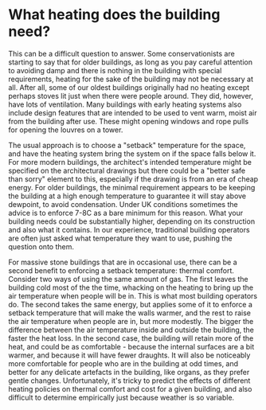 # What heating does the building need?

This can be a difficult question to answer.  Some conservationists are starting to say that for older buildings, as long as you pay careful attention to avoiding damp and there is nothing in the building with special requirements, heating for the sake of the building may not be necessary at all.  After all, some of our oldest buildings originally had no heating except perhaps stoves lit just when there were people around.  They did, however, have lots of ventilation.  Many buildings with early heating systems also include design features that are intended to be used to vent warm, moist air from the building after use.  These might opening windows and rope pulls for opening the louvres on a tower.  

The usual approach is to choose a "setback" temperature for the space, and have the heating system bring the system on if the space falls below it. For more modern buildings, the architect's intended temperature might be specified on the architectural drawings but there could be a "better safe than sorry" element to this, especially if the drawing is from an era of cheap energy. For older buildings, the minimal requirement appears to be keeping the building at a high enough temperature to guarantee it will stay above dewpoint, to avoid condensation.  Under UK conditions sometimes the advice is to enforce 7-8C as a bare minimum for this reason.  What your building needs could be substantially higher, depending on its construction and also what it contains. In our experience, traditional building operators are often just asked what temperature they want to use, pushing the question onto them.

For massive stone buildings that are in occasional use, there can be a second benefit to enforcing a setback temperature:  thermal comfort.   Consider two ways of using the same amount of gas.  The first leaves the building cold most of the the time, whacking on the heating to bring up the air temperature when people will be in.  This is what most building operators do.  The second takes the same energy, but applies some of it to enforce a setback temperature that will make the walls warmer, and the rest to raise the air temperature when people are in, but more modestly.  The bigger the difference between the air temperature inside and outside the building, the faster the heat loss.  In the second case, the building will retain more of the heat, and could be as comfortable - because the internal surfaces are a bit warmer, and because it will have fewer draughts.  It will also be noticeably more comfortable for people who are in the building at odd times, and better for any delicate artefacts in the building, like organs, as they prefer gentle changes.  Unfortunately, it's tricky to predict the effects of different heating policies on thermal comfort and cost for a given building, and also difficult to determine empirically just because weather is so variable.